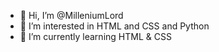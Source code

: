 - 👋 Hi, I’m @MilleniumLord
- 👀 I’m interested in HTML and CSS and Python
- 🌱 I’m currently learning HTML & CSS
